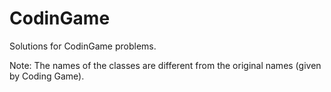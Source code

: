 # CodinGame
Solutions for CodinGame problems.

Note: The names of the classes are different from the original names (given by Coding Game).
